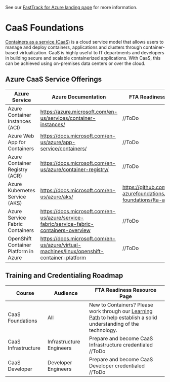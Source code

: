 
See our [FastTrack for Azure landing page](https://github.com/Azure/FastTrackForAzure) for more information.


# CaaS Foundations 
[Containers as a service (CaaS)](https://www.techopedia.com/definition/32444/containers-as-a-service-caas) is a cloud service model that allows users to manage and deploy containers, applications and clusters through container-based virtualization. CaaS is highly useful to IT departments and developers in building secure and scalable containerized applications. With CaaS, this can be achieved using on-premises data centers or over the cloud. 

## Azure CaaS Service Offerings
| Azure Service | Azure Documentation | FTA Readiness Resource Page |
| ------------- | ------------- | ------------- |
| Azure Container Instances (ACI) | https://azure.microsoft.com/en-us/services/container-instances/ | //ToDo  | 
| Azure Web App for Containers | https://docs.microsoft.com/en-us/azure/app-service/containers/ | //ToDo  | 
| Azure Container Registry (ACR) | https://docs.microsoft.com/en-us/azure/container-registry/ | //ToDo | 
| Azure Kubernetes Service (AKS) | https://docs.microsoft.com/en-us/azure/aks/ | https://github.com/Azure/fta-azurefoundations/blob/master/caas-foundations/fta-aks-resources.md | 
| Azure Service Fabric Containers | https://docs.microsoft.com/en-us/azure/service-fabric/service-fabric-containers-overview | //ToDo |
| OpenShift Container Platform in Azure | https://docs.microsoft.com/en-us/azure/virtual-machines/linux/openshift-container-platform | //ToDo |

## Training and Credentialing Roadmap
| Course | Audience | FTA Readiness Resource Page |
| ------------- | ------------- | ------------- |
| CaaS Foundations | All | New to Containers? Please work through our [Learning Path](https://github.com/Azure/fta-deliveryhowto/blob/master/articles/app-modernization/app-containerization.md#learning-plan) to help establish a solid understanding of the technology.   |
| CaaS Infrastructure | Infrastructure Engineers | Prepare and become CaaS Infrastructure credentialed //ToDo  |
| CaaS Developer | Developer Engineers | Prepare and become CaaS Developer credentialed //ToDo  |
